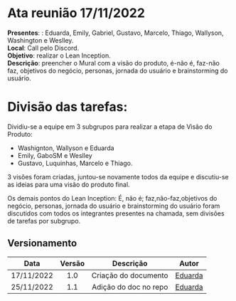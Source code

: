 # Ata reunião 17/11/2022

**Presentes**: : Eduarda, Emily, Gabriel, Gustavo, Marcelo, Thiago, Wallyson, Washington e Weslley.</br>
**Local**: Call pelo Discord. </br>
**Objetivo**: realizar o Lean Inception. </br>
**Descrição**: preencher o Mural com a visão do produto, é-não é, faz-não faz, objetivos do negócio, personas, jornada do usuário e brainstorming do usuário.

# Divisão das tarefas:

Dividiu-se a equipe em 3 subgrupos para realizar a etapa de Visão do Produto:

- Washignton, Wallyson e Eduarda
- Emily, GaboSM e Weslley
- Gustavo, Luquinhas, Marcelo e Thiago.

3 visões foram criadas, juntou-se novamente todos da equipe e discutiu-se as ideias para uma visão do produto final.

Os demais pontos do Lean Inception: É, não é; faz,não-faz,objetivos do negócio, personas, jornada do usuário e brainstorming do usuário foram discutidos com todos os integrantes presentes na chamada, sem divisões de tarefas por subgrupo.


## Versionamento

|    Data    | Versão |       Descrição       |                  Autor                   |
| :--------: | :----: | :-------------------: | :--------------------------------------: |
| 17/11/2022 |  1.0   | Criação do documento  | [Eduarda](https://github.com/ServidioEC) |
| 25/11/2022 |  1.1   | Adição do doc no repo | [Eduarda](https://github.com/ServidioEC) |